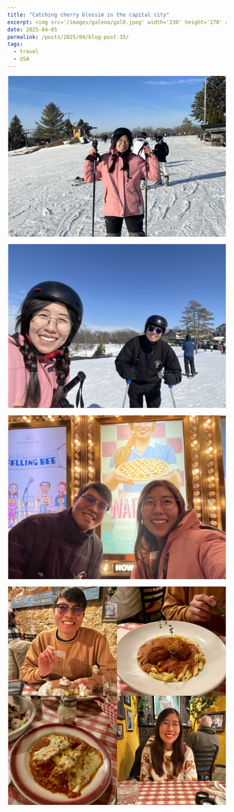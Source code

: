 ```yaml
---
title: "Catching cherry blossim in the capital city"
excerpt: <img src='/images/galena/gal0.jpeg' width='230' height='170' align="right" hspace="20" loading="lazy"> 
date: 2025-04-05
permalink: /posts/2025/04/blog-post-35/
tags:
  - travel
  - USA
---
```



<p align="center">
  <img src="/images/galena/gal0.jpeg" width= '500' loading="lazy">
</p>
<p align="center">
  <img src="/images/galena/gal1.jpeg" width= '500' loading="lazy">
</p>
<p align="center">
  <img src="/images/galena/gal2.jpeg"  width= '500' loading="lazy">
</p>
<p align="center">
  <img src="/images/galena/gal3.jpeg" width= '500' loading="lazy">
</p>


